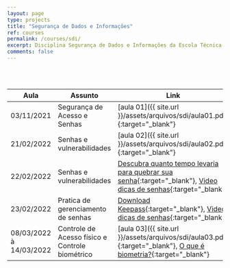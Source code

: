 ```yaml
---
layout: page
type: projects
title: "Segurança de Dados e Informações"
ref: courses
permalink: /courses/sdi/
excerpt: Disciplina Segurança de Dados e Informações da Escola Técnica Estadual Governador Eduardo Campos, São bento do Una-PE.
comments: false
---
```

<br/>

<br/>

| Aula | Assunto | Link |
| --- | ------- | --- |
| 03/11/2021 | Segurança de Acesso e Senhas | [aula 01]({{ site.url }}/assets/arquivos/sdi/aula01.pdf){:target="_blank"} |
| 21/02/2022 | Senhas e vulnerabilidades | [aula 02]({{ site.url }}/assets/arquivos/sdi/aula02.pdf){:target="_blank"} |
| 22/02/2022 | Senhas e vulnerabilidades | [Descubra quanto tempo levaria para quebrar sua senha](https://www.security.org/how-secure-is-my-password/){:target="_blank"}, [Video dicas de senhas](https://www.security.org/how-secure-is-my-password/){:target="_blank"} |
| 23/02/2022 | Pratica de gerenciamento de senhas | [Download Keepass](https://megalink.dl.sourceforge.net/project/keepass/KeePass%202.x/2.50/KeePass-2.50.zip){:target="_blank"}, [Video dicas de senhas](https://www.youtube.com/watch?v=NWlo_K4W_4g&ab_channel=RobertOtavio){:target="_blank"} |
| 08/03/2022 à 14/03/2022 | Controle de Acesso físico e Controle biométrico |  [aula 03]({{ site.url }}/assets/arquivos/sdi/aula03.pdf){:target="_blank"}, [O que é biometria?](https://youtu.be/0XfwcZ6WOsU){:target="_blank"}




